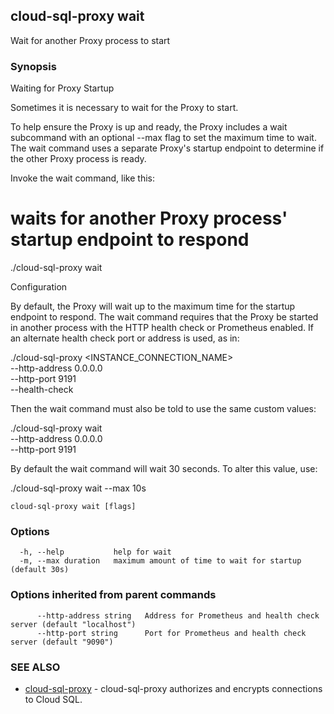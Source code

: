 ## cloud-sql-proxy wait

Wait for another Proxy process to start

### Synopsis


Waiting for Proxy Startup

  Sometimes it is necessary to wait for the Proxy to start.

  To help ensure the Proxy is up and ready, the Proxy includes a wait
  subcommand with an optional --max flag to set the maximum time to wait.
  The wait command uses a separate Proxy's startup endpoint to determine
  if the other Proxy process is ready.

  Invoke the wait command, like this:

  # waits for another Proxy process' startup endpoint to respond
  ./cloud-sql-proxy wait

Configuration

  By default, the Proxy will wait up to the maximum time for the startup
  endpoint to respond. The wait command requires that the Proxy be started in
  another process with the HTTP health check or Prometheus enabled. If an
  alternate health check port or address is used, as in:

  ./cloud-sql-proxy <INSTANCE_CONNECTION_NAME> \
    --http-address 0.0.0.0 \
    --http-port 9191 \
    --health-check 

  Then the wait command must also be told to use the same custom values:

  ./cloud-sql-proxy wait \
    --http-address 0.0.0.0 \
    --http-port 9191

  By default the wait command will wait 30 seconds. To alter this value,
  use:

  ./cloud-sql-proxy wait --max 10s


```
cloud-sql-proxy wait [flags]
```

### Options

```
  -h, --help           help for wait
  -m, --max duration   maximum amount of time to wait for startup (default 30s)
```

### Options inherited from parent commands

```
      --http-address string   Address for Prometheus and health check server (default "localhost")
      --http-port string      Port for Prometheus and health check server (default "9090")
```

### SEE ALSO

* [cloud-sql-proxy](cloud-sql-proxy.md)	 - cloud-sql-proxy authorizes and encrypts connections to Cloud SQL.

